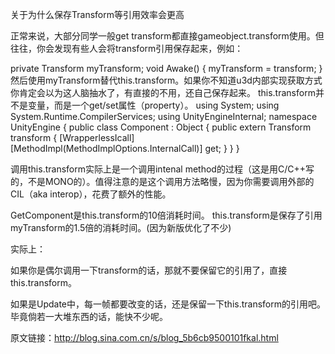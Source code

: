 关于为什么保存Transform等引用效率会更高

正常来说，大部分同学一般get transform都直接gameobject.transform使用。但往往，你会发现有些人会将transform引用保存起来，例如：

private Transform myTransform;
void Awake() {
    myTransform = transform;
}
然后使用myTransform替代this.transform。如果你不知道u3d内部实现获取方式你肯定会以为这人脑抽水了，有直接的不用，还自己保存起来。
this.transform并不是变量，而是一个get/set属性（property）。
using System;
using System.Runtime.CompilerServices;
using UnityEngineInternal;
namespace UnityEngine
{
    public class Component : Object
    {
        public extern Transform transform
        {
            [WrapperlessIcall]
            [MethodImpl(MethodImplOptions.InternalCall)]
            get;
        }
    }
}

调用this.transform实际上是一个调用intenal method的过程（这是用C/C++写的，不是MONO的）。值得注意的是这个调用方法略慢，因为你需要调用外部的CIL（aka interop），花费了额外的性能。

GetComponent是this.transform的10倍消耗时间。
this.transform是保存了引用myTransform的1.5倍的消耗时间。(因为新版优化了不少)

实际上：

如果你是偶尔调用一下transform的话，那就不要保留它的引用了，直接this.transform。

如果是Update中，每一帧都要改变的话，还是保留一下this.transform的引用吧。毕竟倘若一大堆东西的话，能快不少呢。

原文链接：http://blog.sina.com.cn/s/blog_5b6cb9500101fkal.html
